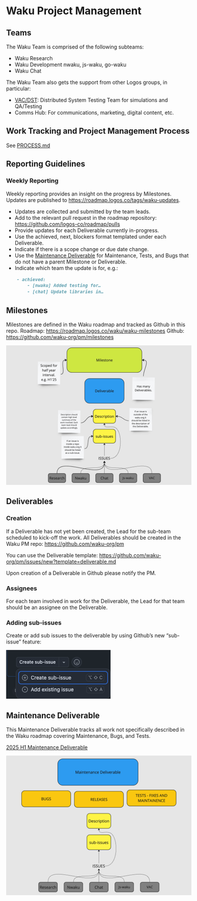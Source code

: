 # Waku Project Management

## Teams

The Waku Team is comprised of the following subteams:

- Waku Research
- Waku Development nwaku, js-waku, go-waku
- Waku Chat

The Waku Team also gets the support from other Logos groups, in particular:

- [VAC/DST](https://vac.dev/): Distributed System Testing Team for simulations and QA/Testing
- Comms Hub: For communications, marketing, digital content, etc.

## Work Tracking and Project Management Process

See [PROCESS.md](./PROCESS.md)

## Reporting Guidelines

### Weekly Reporting

Weekly reporting provides an insight on the progress by Milestones. Updates are published to https://roadmap.logos.co/tags/waku-updates.

- Updates are collected and submitted by the team leads.
- Add to the relevant pull request in the roadmap repository: https://github.com/logos-co/roadmap/pulls
- Provide updates for each Deliverable currently in-progress.
- Use the achieved, next, blockers format templated under each Deliverable.
- Indicate if there is a scope change or due date change.
- Use the [Maintenance Deliverable](https://github.com/waku-org/pm/issues/275) for Maintenance, Tests, and Bugs that do not have a parent Milestone or Deliverable.
- Indicate which team the update is for, e.g.:
```md
    - achieved:
        - [nwaku] Added testing for…
        - [chat] Update libraries in…
```

## Milestones

Milestones are defined in the Waku roadmap and tracked as Github in this repo.
Roadmap: https://roadmap.logos.co/waku/waku-milestones
Github: https://github.com/waku-org/pm/milestones

![milestone-image](img/milestone.png)

## Deliverables

### Creation

If a Deliverable has not yet been created, the Lead for the sub-team scheduled to kick-off the work. All Deliverables should be created in the Waku PM repo: https://github.com/waku-org/pm

You can use the Deliverable template: https://github.com/waku-org/pm/issues/new?template=deliverable.md

Upon creation of a Deliverable in Github please notify the PM.

### Assignees

For each team involved in work for the Deliverable, the Lead for that team should be an assignee on the Deliverable.

### Adding sub-issues

Create or add sub issues to the deliverable by using Github’s new “sub-issue” feature:

![sub-issues-image](img/sub-issues.png)

## Maintenance Deliverable

This Maintenance Deliverable tracks all work not specifically described in the Waku roadmap covering Maintenance, Bugs, and Tests.

[2025 H1 Maintenance Deliverable](https://github.com/waku-org/pm/issues/275)

![maintenance-deliverable-image](img/maintenance.png)
